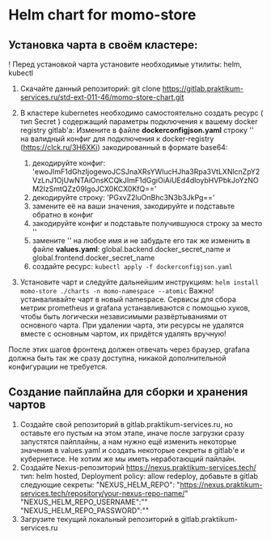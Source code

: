 # Helm chart for momo-store
## Установка чарта в своём кластере:
! Перед установкой чарта установите необходимые утилиты: helm, kubectl

1. Скачайте данный репозиторий: git clone  https://gitlab.praktikum-services.ru/std-ext-011-46/momo-store-chart.git

2. В кластере kubernetes необходимо самостоятельно создать ресурс ( тип Secret ) содержащий параметры подключения к вашему docker registry gitlab'a:
Измените в файле __dockerconfigjson.yaml__ строку '<base64 encoded docker secret>' на валидный конфиг для подключения к docker-registry (https://clck.ru/3H6XKi) закодированный в формате base64: 
	1) декодируйте конфиг: 'ewoJImF1dGhzIjogewoJCSJnaXRsYWIucHJha3Rpa3VtLXNlcnZpY2VzLnJ1OjUwNTAiOnsKCQkJImF1dGgiOiAiUEd4dloybHVPbkJoYzNOM2IzSmtQZz09IgoJCX0KCX0KfQ==' 
	2) декодируйте строку: 'PGxvZ2luOnBhc3N3b3JkPg==' 
	3) замените её на ваши значения, закодируйте и подставьте обратно в конфиг 
	4) закодируйте конфиг и подставьте получившуюся строку за  место '<base64 encoded docker secret>' 
	5) замените '<secret-name>' на любое имя и не забудьте его так же изменить в файле __values.yaml__: global.backend.docker_secret_name и global.frontend.docker_secret_name 
	6) создайте ресурс: `kubectl apply -f dockerconfigjson.yaml`

3. Установите чарт и следуйте дальнейшим инструкциям: `helm install momo-store ./charts -n momo-namespace --atomic`
	Важно! устанваливайте чарт в новый namespace. Сервисы для сбора метрик prometheus и grafana устанавливаются с помощью хуков, чтобы быть логически независимыми развёртываниями от основного чарта. При удалении чарта, эти ресурсы не удалятся вместе с основным чартом, их придётся удалять вручную!

После этих шагов фронтенд должен отвечать через браузер, grafana должна быть так же сразу доступна, никакой дополнительной конфигурации не требуется.

## Создание пайплайна для сборки и хранения чартов
1. Создайте свой репозиторий в gitlab.praktikum-services.ru, но оставьте его пустым на этом этапе, иначе после загрузки сразу запустятся пайплайны, а нам нужно ещё изменить некоторые значения в values.yaml и создать некоторые секреты в gitlab'e и кубернетисе. Не хотим же мы иметь неработающий пайлайн.
2. Создайте Nexus-репозиторий https://nexus.praktikum-services.tech/ тип: helm hosted, Deployment policy: allow redeploy, добавьте в gitlab следующие секреты:
"NEXUS_HELM_REPO": "https://nexus.praktikum-services.tech/repository/your-nexus-repo-name/"
"NEXUS_HELM_REPO_USERNAME":""
"NEXUS_HELM_REPO_PASSWORD":""
3. Загрузите текущий локальный репозиторий в gitlab.praktikum-services.ru


